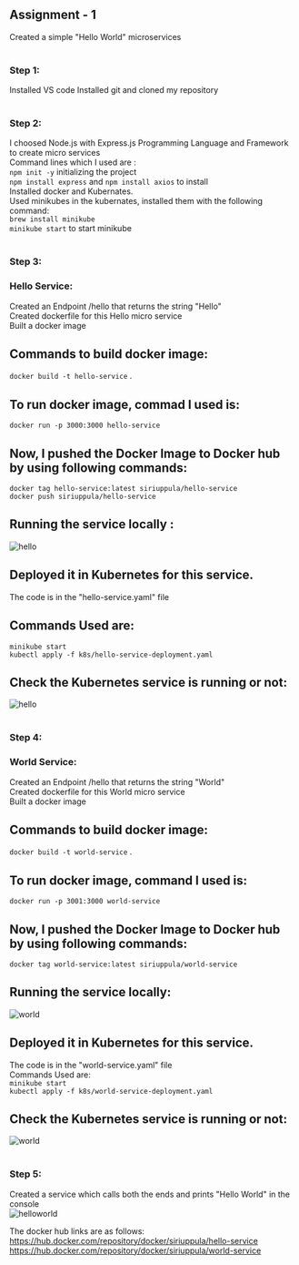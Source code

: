 ## Assignment - 1 </br>
Created a simple "Hello World" microservices </br>
</br>
### Step 1: </br>
Installed VS code
Installed git and cloned my repository</br>
</br>
### Step 2: </br>
I choosed Node.js with Express.js Programming Language and Framework to create micro services </br>
Command lines which I used are  : </br>
`npm init -y` initializing the project <br>
`npm install express` and `npm install axios` to install </br>
Installed docker and Kubernates.</br>
Used minikubes in the kubernates, installed them with the following command:</br>
`brew install minikube` </br>
`minikube start` to start minikube </br>
</br>
### Step 3: </br>
### Hello Service: </br>
Created an Endpoint /hello that returns the string "Hello" </br>
Created dockerfile for this Hello micro service</br>
Built a docker image </br>
## Commands to build docker image:</br>
```docker build -t hello-service``` .</br>
## To run docker image, commad I used is:</br>
```docker run -p 3000:3000 hello-service```</br>
## Now, I pushed the Docker Image to Docker hub by using following commands:</br>
```docker tag hello-service:latest siriuppula/hello-service``` </br>
```docker push siriuppula/hello-service``` </br>
## Running the service locally : </br>
![hello](images/hello.png) </br>
## Deployed it in Kubernetes for this service. </br>
The code is in the "hello-service.yaml" file </br>
## Commands Used are: </br>
```minikube start``` </br>
```kubectl apply -f k8s/hello-service-deployment.yaml``` </br>
## Check the Kubernetes service is running or not:</br>
![hello](images/Khello.png) </br>
</br>
### Step 4: </br>
### World Service: </br>
Created an Endpoint /hello that returns the string "World" </br>
Created dockerfile for this World micro service</br>
Built a docker image </br>
## Commands to build docker image:</br>
```docker build -t world-service``` .</br>
## To run docker image, command I used is:</br>
```docker run -p 3001:3000 world-service```</br>
## Now, I pushed the Docker Image to Docker hub by using following commands:</br>
```docker tag world-service:latest siriuppula/world-service``` </br>
## Running the service locally:</br>
![world](images/world.jpeg) </br>
## Deployed it in Kubernetes for this service. </br>
The code is in the "world-service.yaml" file </br>
Commands Used are: </br>
```minikube start``` </br>
```kubectl apply -f k8s/world-service-deployment.yaml``` </br>
## Check the Kubernetes service is running or not:</br>
![world](images/kWorld.png) </br>
</br>
### Step 5: </br>
Created a service which calls both the ends and prints "Hello World" in the console </br>
![helloworld](images/helloworld.png)</br>


The docker hub links are as follows:
https://hub.docker.com/repository/docker/siriuppula/hello-service
https://hub.docker.com/repository/docker/siriuppula/world-service











